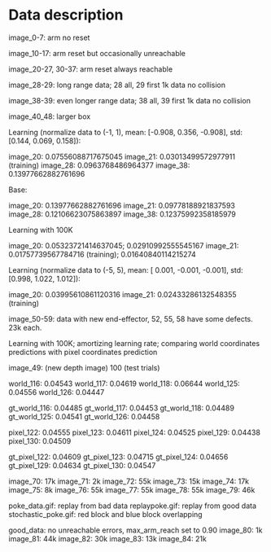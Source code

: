 # Data description

image_0-7: arm no reset

image_10-17: arm reset but occasionally unreachable

image_20-27, 30-37: arm reset always reachable

image_28-29: long range data; 28 all, 29 first 1k data no collision

image_38-39: even longer range data; 38 all, 39 first 1k data no collision

image_40_48: larger box

Learning (normalize data to (-1, 1), mean: [-0.908,  0.356, -0.908], std: [0.144, 0.069, 0.158]):

image_20: 0.07556088717675045
image_21: 0.03013499572977911 (training)
image_28: 0.0963768486964377
image_38: 0.13977662882761696

Base:

image_20: 0.13977662882761696
image_21: 0.09778188921837593
image_28: 0.12106623075863897
image_38: 0.12375992358185979

Learning with 100K

image_20: 0.05323721414637045; 0.02910992555545167
image_21: 0.01757739567784716 (training); 0.01640840114215274

Learning (normalize data to (-5, 5), mean: [ 0.001, -0.001, -0.001], std: [0.998, 1.022, 1.012]):

image_20: 0.03995610861120316
image_21: 0.02433286132548355 (training)

image_50-59: data with new end-effector, 52, 55, 58 have some defects. 23k each.


Learning with 100K; amortizing learning rate; comparing world coordinates predictions with pixel coordinates prediction

image_49: (new depth image) 100 (test trials)

world_116: 0.04543
world_117: 0.04619
world_118: 0.06644
world_125: 0.04556
world_126: 0.04447

gt_world_116: 0.04485
gt_world_117: 0.04453
gt_world_118: 0.04489
gt_world_125: 0.04541
gt_world_126: 0.04458

pixel_122: 0.04555
pixel_123: 0.04611
pixel_124: 0.04525
pixel_129: 0.04438
pixel_130: 0.04509

gt_pixel_122: 0.04609
gt_pixel_123: 0.04715
gt_pixel_124: 0.04656
gt_pixel_129: 0.04634
gt_pixel_130: 0.04547


image_70: 17k
image_71: 2k
image_72: 55k
image_73: 15k
image_74: 17k
image_75: 8k
image_76: 55k
image_77: 55k
image_78: 55k
image_79: 46k


poke_data.gif: replay from bad data
replaypoke.gif: replay from good data
stochastic_poke.gif: red block and blue block overlapping 


good_data: no unreachable errors, max_arm_reach set to 0.90
image_80: 1k
image_81: 44k
image_82: 30k 
image_83: 13k
image_84: 21k
